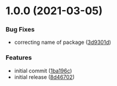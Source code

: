 # 1.0.0 (2021-03-05)


### Bug Fixes

* correcting name of package ([3d9301d](https://github.com/davidkelley/vcr/commit/3d9301d9601797db2cc20566d1064eab7eac34a1))


### Features

* initial commit ([1ba196c](https://github.com/davidkelley/vcr/commit/1ba196c032eb3b23c530920617a8d82d288bed34))
* initial release ([8d46702](https://github.com/davidkelley/vcr/commit/8d4670285752a77d93cf07923235330ed9ed9ed5))
